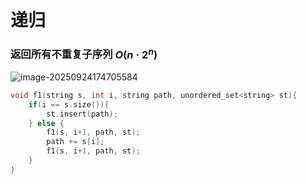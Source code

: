 # 递归

### 返回所有不重复子序列  $O(n·2^n)$

![image-20250924174705584](C:\Users\inkot\AppData\Roaming\Typora\typora-user-images\image-20250924174705584.png)

```cpp
void f1(string s, int i, string path, unordered_set<string> st){
    if(i == s.size()){
        st.insert(path);
    } else {
        f1(s, i+1, path, st);
        path += s[i];
        f1(s, i+1, path, st);
    }
}
```




